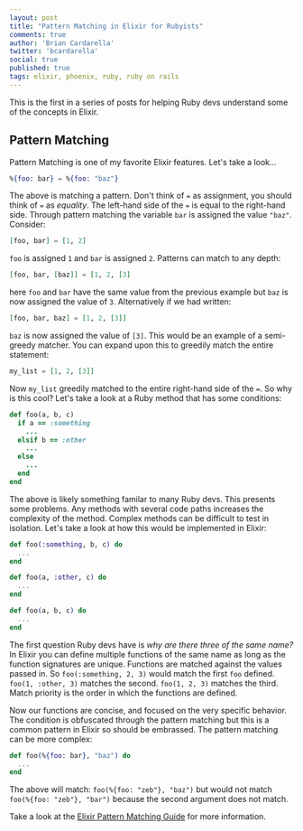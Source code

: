 ```yaml
---
layout: post
title: "Pattern Matching in Elixir for Rubyists"
comments: true
author: 'Brian Cardarella'
twitter: 'bcardarella'
social: true
published: true
tags: elixir, phoenix, ruby, ruby on rails
---
```


This is the first in a series of posts for helping Ruby devs understand
some of the concepts in Elixir.

## Pattern Matching

Pattern Matching is one of my favorite Elixir features. Let's take a
look...

```elixir
%{foo: bar} = %{foo: "baz"}
```

The above is matching a pattern. Don't think of `=` as assignment, you
should think of `=` as *equality*. The left-hand side of the `=` is
equal to the right-hand side. Through pattern matching the variable
`bar` is assigned the value `"baz"`. Consider:

```elixir
[foo, bar] = [1, 2]
```

`foo` is assigned `1` and `bar` is assigned `2`. Patterns can match to
any depth:

```elixir
[foo, bar, [baz]] = [1, 2, [3]
```

here `foo` and `bar` have the same value from the previous example but
`baz` is now assigned the value of `3`. Alternatively if we had written:

```elixir
[foo, bar, baz] = [1, 2, [3]]
```

`baz` is now assigned the value of `[3]`. This would be an example of a
semi-greedy matcher. You can expand upon this to greedily match the
entire statement:

```elixir
my_list = [1, 2, [3]]
```

Now `my_list` greedily matched to the entire right-hand side of the
`=`. So why is this cool? Let's take a look at a Ruby method that
has some conditions:

```ruby
def foo(a, b, c)
  if a == :something
    ...
  elsif b == :other
    ...
  else
    ...
  end
end
```

The above is likely something familar to many Ruby devs. This presents
some problems. Any methods with several code paths increases the
complexity of the method. Complex methods can be difficult to test in
isolation. Let's take a look at how this would be implemented in Elixir:

```elixir
def foo(:something, b, c) do
  ...
end

def foo(a, :other, c) do
  ...
end

def foo(a, b, c) do
  ...
end
```

The first question Ruby devs have is *why are there three of the same
name?* In Elixir you can define multiple functions of the same name as
long as the function signatures are unique. Functions are matched
against the values passed in. So `foo(:something, 2, 3)` would match the
first `foo` defined. `foo(1, :other, 3)` matches the second. `foo(1, 2,
3)` matches the third. Match priority is the order in which the
functions are defined.

Now our functions are concise, and focused on the very specific
behavior. The condition is obfuscated through the pattern matching but
this is a common pattern in Elixir so should be embrassed. The pattern
matching can be more complex:

```elixir
def foo(%{foo: bar}, "baz") do
  ...
end
```

The above will match: `foo(%{foo: "zeb"}, "baz")` but would not match
`foo(%{foo: "zeb"}, "bar")` because the second argument does not match.

Take a look at the [Elixir Pattern Matching
Guide](http://elixir-lang.org/getting_started/4.html) for more
information.
